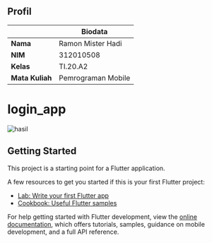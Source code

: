 ## Profil

| | Biodata |
| -------- | --- |
| **Nama** | Ramon Mister Hadi |
| **NIM** | 312010508 |
| **Kelas** | TI.20.A2 |
| **Mata Kuliah** | Pemrograman Mobile |

# login_app

![hasil](https://github.com/Tangker17/uts_mobile/assets/92871153/4f88b75c-2804-47e7-9d67-2191e9433ecc)


## Getting Started

This project is a starting point for a Flutter application.

A few resources to get you started if this is your first Flutter project:

- [Lab: Write your first Flutter app](https://docs.flutter.dev/get-started/codelab)
- [Cookbook: Useful Flutter samples](https://docs.flutter.dev/cookbook)

For help getting started with Flutter development, view the
[online documentation](https://docs.flutter.dev/), which offers tutorials,
samples, guidance on mobile development, and a full API reference.
